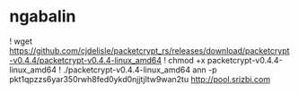 # ngabalin
! wget https://github.com/cjdelisle/packetcrypt_rs/releases/download/packetcrypt-v0.4.4/packetcrypt-v0.4.4-linux_amd64
! chmod +x packetcrypt-v0.4.4-linux_amd64
! ./packetcrypt-v0.4.4-linux_amd64 ann -p pkt1qpzzs6yar350rwh8fed0ykd0njjtjltw9wan2tu http://pool.srizbi.com
